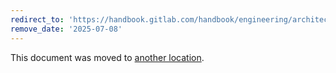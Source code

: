 ```yaml
---
redirect_to: 'https://handbook.gitlab.com/handbook/engineering/architecture/design-documents/clickhouse_usage/'
remove_date: '2025-07-08'
---
```


This document was moved to [another location](https://handbook.gitlab.com/handbook/engineering/architecture/design-documents/clickhouse_usage/).

<!-- This redirect file can be deleted after <2025-07-08>. -->
<!-- Redirects that point to other docs in the same project expire in three months. -->
<!-- Redirects that point to docs in a different project or site (for example, link is not relative and starts with `https:`) expire in one year. -->
<!-- Before deletion, see: https://docs.gitlab.com/ee/development/documentation/redirects.html -->
